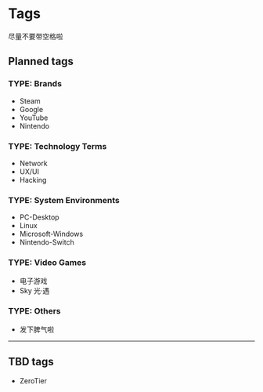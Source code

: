 # Tags

尽量不要带空格啦

## Planned tags

### TYPE: Brands

- Steam
- Google
- YouTube
- Nintendo

### TYPE: Technology Terms

- Network
- UX/UI
- Hacking

### TYPE: System Environments

- PC-Desktop
- Linux
- Microsoft-Windows
- Nintendo-Switch

### TYPE: Video Games

- 电子游戏
- Sky 光·遇

### TYPE: Others

- 发下脾气啦

---

## TBD tags

- ZeroTier
